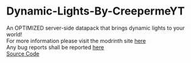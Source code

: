 # Dynamic-Lights-By-CreepermeYT
An OPTIMIZED server-side datapack that brings dynamic lights to your world!<br>
For more information please visit the modrinth site [here](https://modrinth.com/datapack/dynamic-lights-creepermeyt)<br>
Any bug reports shall be reported [here](https://github.com/CreepermeYT/Dynamic-Lights-By-CreepermeYT/issues)<br>
[Source Code](https://github.com/CreepermeYT/Dynamic-Lights-By-CreepermeYT)<br>
